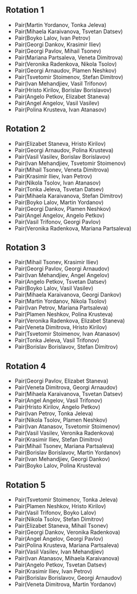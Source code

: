 ## Rotation 1

* Pair(Martin Yordanov, Tonka Jeleva)
* Pair(Mihaela Karaivanova, Tsvetan Datsev)
* Pair(Boyko Lalov, Ivan Petrov)
* Pair(Georgi Dankov, Krasimir Iliev)
* Pair(Georgi Pavlov, Mihail Tsonev)
* Pair(Mariana Partsaleva, Veneta Dimitrova)
* Pair(Veronika Radenkova, Nikola Tsolov)
* Pair(Georgi Arnaudov, Plamen Neshkov)
* Pair(Tsvetomir Stoimenov, Stefan Dimitrov)
* Pair(Ivan Mehandjiev, Vasil Trifonov)
* Pair(Hristo Kirilov, Borislav Borislavov)
* Pair(Angelo Petkov, Elizabet Staneva)
* Pair(Angel Angelov, Vasil Vasilev)
* Pair(Polina Krusteva, Ivan Atanasov)

## Rotation 2

* Pair(Elizabet Staneva, Hristo Kirilov)
* Pair(Georgi Arnaudov, Polina Krusteva)
* Pair(Vasil Vasilev, Borislav Borislavov)
* Pair(Ivan Mehandjiev, Tsvetomir Stoimenov)
* Pair(Mihail Tsonev, Veneta Dimitrova)
* Pair(Krasimir Iliev, Ivan Petrov)
* Pair(Nikola Tsolov, Ivan Atanasov)
* Pair(Tonka Jeleva, Tsvetan Datsev)
* Pair(Mihaela Karaivanova, Stefan Dimitrov)
* Pair(Boyko Lalov, Martin Yordanov)
* Pair(Georgi Dankov, Plamen Neshkov)
* Pair(Angel Angelov, Angelo Petkov)
* Pair(Vasil Trifonov, Georgi Pavlov)
* Pair(Veronika Radenkova, Mariana Partsaleva)

## Rotation 3

* Pair(Mihail Tsonev, Krasimir Iliev)
* Pair(Georgi Pavlov, Georgi Arnaudov)
* Pair(Ivan Mehandjiev, Angel Angelov)
* Pair(Angelo Petkov, Tsvetan Datsev)
* Pair(Boyko Lalov, Vasil Vasilev)
* Pair(Mihaela Karaivanova, Georgi Dankov)
* Pair(Martin Yordanov, Nikola Tsolov)
* Pair(Ivan Petrov, Mariana Partsaleva)
* Pair(Plamen Neshkov, Polina Krusteva)
* Pair(Veronika Radenkova, Elizabet Staneva)
* Pair(Veneta Dimitrova, Hristo Kirilov)
* Pair(Tsvetomir Stoimenov, Ivan Atanasov)
* Pair(Tonka Jeleva, Vasil Trifonov)
* Pair(Borislav Borislavov, Stefan Dimitrov)

## Rotation 4

* Pair(Georgi Pavlov, Elizabet Staneva)
* Pair(Veneta Dimitrova, Georgi Arnaudov)
* Pair(Mihaela Karaivanova, Tsvetan Datsev)
* Pair(Angel Angelov, Vasil Trifonov)
* Pair(Hristo Kirilov, Angelo Petkov)
* Pair(Ivan Petrov, Tonka Jeleva)
* Pair(Nikola Tsolov, Plamen Neshkov)
* Pair(Ivan Atanasov, Tsvetomir Stoimenov)
* Pair(Vasil Vasilev, Veronika Radenkova)
* Pair(Krasimir Iliev, Stefan Dimitrov)
* Pair(Mihail Tsonev, Mariana Partsaleva)
* Pair(Borislav Borislavov, Martin Yordanov)
* Pair(Ivan Mehandjiev, Georgi Dankov)
* Pair(Boyko Lalov, Polina Krusteva)

## Rotation 5

* Pair(Tsvetomir Stoimenov, Tonka Jeleva)
* Pair(Plamen Neshkov, Hristo Kirilov)
* Pair(Vasil Trifonov, Boyko Lalov)
* Pair(Nikola Tsolov, Stefan Dimitrov)
* Pair(Elizabet Staneva, Mihail Tsonev)
* Pair(Georgi Dankov, Veronika Radenkova)
* Pair(Angel Angelov, Georgi Pavlov)
* Pair(Polina Krusteva, Mariana Partsaleva)
* Pair(Vasil Vasilev, Ivan Mehandjiev)
* Pair(Ivan Atanasov, Mihaela Karaivanova)
* Pair(Angelo Petkov, Tsvetan Datsev)
* Pair(Krasimir Iliev, Ivan Petrov)
* Pair(Borislav Borislavov, Georgi Arnaudov)
* Pair(Veneta Dimitrova, Martin Yordanov)
